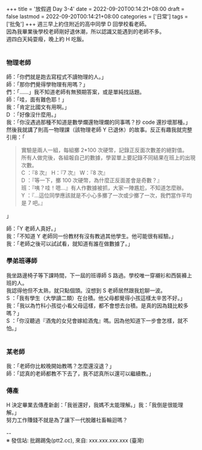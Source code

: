 +++
title = '放假週 Day 3-4'
date = 2022-09-20T00:14:21+08:00
draft = false
lastmod = 2022-09-20T00:14:21+08:00
categories = ['日常']
tags = ['批兔']
+++
週三早上約住附近的高中同學 D 回學校看老師。<br>
因為我畢業後學校老師剛好退休潮，所以認識又能遇到的老師不多。<br>
週四白天純耍癈，晚上約 H 吃飯。<br>
<br>
### 物理老師 
師：「你們就是跑去寫程式不讀物理的人。」<br>
師：「那你們覺得學物理有用嗎？」<br>
們：「……」我不知道老師有無預期答案，或是單純找話題。<br>
師：「哇，面有難色耶！」<br>
我：「肯定比國文有用啊。」<br>
D ：「好像沒什麼用。」<br>
我：「你沒遇過那種不知道是數學爛還物理爛的同事嗎？抄 code 還抄壞那種。」<br>
然後我就講了則高一物理課（該物理老師 Y 已退休）的故事。反正有趣我就完整引用：「<br>
> 實驗是兩人一組，每組擲 2*100 次硬幣，記錄正反面次數差的絕對值。<br>
所有人做完後，各組報自己的數據，學習單上要記錄不同結果在班上的出現次數。<br>
C ：『8 次』 H：『7 次』 W：『8 次』<br>
D ：『等一下，擲 100 次硬幣，為什麼正反面差會是奇數？』<br>
班：『咦？哇！嗯…』有人作數據被抓，大家一陣尷尬，不知道怎麼辦。<br>
Y ：『…這位同學應該就是不小心多擲了一次或少擲了一次，我們當作平均是 7 吧。』<br>

」

師：「Y 老師人真好。」<br>
我：「不知道 Y 老師同一份教材有沒有教過其他學生。他可能很有經驗。」<br>
我：「老師之後可以試試看，就知道有誰在做數據了。」<br>

### 學弟班導師 
我坐路邊椅子等下課時間，下一屆的班導師 S 路過。學校唯一穿襯衫和西裝褲上班的人。<br>
我認得他但不太熟，就只點個頭。沒想到 S 老師居然跟我尬聊一波。<br>
S ：「我有學生（大學讀二類）在台積。他父母都覺得小孩這樣太辛苦不好。」<br>
我：「我以為竹科小孩從小看父母這樣，都不會想去台積。是真的因為錢比較多嗎？」<br>
S ：「你沒聽過『酒鬼的女兒會嫁給酒鬼』嗎。因為他知道下一步會怎樣，就不怕。」<br>
<br>
### 某老師 
我：「老師你比較晚開始教嗎？怎麼還沒退？」<br>
師：「認真的老師都教不下去了，我不認真所以還可以繼續教。」<br>

### 傳產 
H 決定畢業去傳產新創：「我爸還好，我媽不太能理解。」我：「我倒是很能理解。」<br>
努力工作賺錢不就是為了讓下一代脫離社畜輪迴嗎？<br>
<br>
--<br>
※ 發信站: 批踢踢兔(ptt2.cc), 來自: xxx.xxx.xxx.xxx (臺灣)<br>
